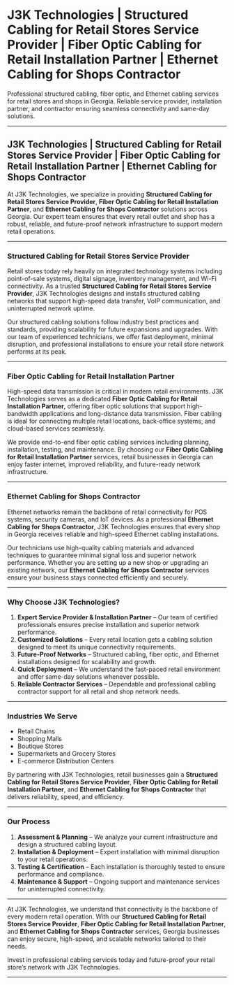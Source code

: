 
# J3K Technologies | Structured Cabling for Retail Stores Service Provider | Fiber Optic Cabling for Retail Installation Partner | Ethernet Cabling for Shops Contractor

Professional structured cabling, fiber optic, and Ethernet cabling services for retail stores and shops in Georgia. Reliable service provider, installation partner, and contractor ensuring seamless connectivity and same-day solutions.

---

## J3K Technologies | Structured Cabling for Retail Stores Service Provider | Fiber Optic Cabling for Retail Installation Partner | Ethernet Cabling for Shops Contractor

At J3K Technologies, we specialize in providing **Structured Cabling for Retail Stores Service Provider**, **Fiber Optic Cabling for Retail Installation Partner**, and **Ethernet Cabling for Shops Contractor** solutions across Georgia. Our expert team ensures that every retail outlet and shop has a robust, reliable, and future-proof network infrastructure to support modern retail operations.

---

### Structured Cabling for Retail Stores Service Provider

Retail stores today rely heavily on integrated technology systems including point-of-sale systems, digital signage, inventory management, and Wi-Fi connectivity. As a trusted **Structured Cabling for Retail Stores Service Provider**, J3K Technologies designs and installs structured cabling networks that support high-speed data transfer, VoIP communication, and uninterrupted network uptime.  

Our structured cabling solutions follow industry best practices and standards, providing scalability for future expansions and upgrades. With our team of experienced technicians, we offer fast deployment, minimal disruption, and professional installations to ensure your retail store network performs at its peak.

---

### Fiber Optic Cabling for Retail Installation Partner

High-speed data transmission is critical in modern retail environments. J3K Technologies serves as a dedicated **Fiber Optic Cabling for Retail Installation Partner**, offering fiber optic solutions that support high-bandwidth applications and long-distance data transmission. Fiber cabling is ideal for connecting multiple retail locations, back-office systems, and cloud-based services seamlessly.  

We provide end-to-end fiber optic cabling services including planning, installation, testing, and maintenance. By choosing our **Fiber Optic Cabling for Retail Installation Partner** services, retail businesses in Georgia can enjoy faster internet, improved reliability, and future-ready network infrastructure.

---

### Ethernet Cabling for Shops Contractor

Ethernet networks remain the backbone of retail connectivity for POS systems, security cameras, and IoT devices. As a professional **Ethernet Cabling for Shops Contractor**, J3K Technologies ensures that every shop in Georgia receives reliable and high-speed Ethernet cabling installations.  

Our technicians use high-quality cabling materials and advanced techniques to guarantee minimal signal loss and superior network performance. Whether you are setting up a new shop or upgrading an existing network, our **Ethernet Cabling for Shops Contractor** services ensure your business stays connected efficiently and securely.

---

### Why Choose J3K Technologies?

1. **Expert Service Provider & Installation Partner** – Our team of certified professionals ensures precise installation and superior network performance.
2. **Customized Solutions** – Every retail location gets a cabling solution designed to meet its unique connectivity requirements.
3. **Future-Proof Networks** – Structured cabling, fiber optic, and Ethernet installations designed for scalability and growth.
4. **Quick Deployment** – We understand the fast-paced retail environment and offer same-day solutions whenever possible.
5. **Reliable Contractor Services** – Dependable and professional cabling contractor support for all retail and shop network needs.

---

### Industries We Serve

- Retail Chains  
- Shopping Malls  
- Boutique Stores  
- Supermarkets and Grocery Stores  
- E-commerce Distribution Centers  

By partnering with J3K Technologies, retail businesses gain a **Structured Cabling for Retail Stores Service Provider**, **Fiber Optic Cabling for Retail Installation Partner**, and **Ethernet Cabling for Shops Contractor** that delivers reliability, speed, and efficiency.  

---

### Our Process

1. **Assessment & Planning** – We analyze your current infrastructure and design a structured cabling layout.  
2. **Installation & Deployment** – Expert installation with minimal disruption to your retail operations.  
3. **Testing & Certification** – Each installation is thoroughly tested to ensure performance and compliance.  
4. **Maintenance & Support** – Ongoing support and maintenance services for uninterrupted connectivity.  

---

At J3K Technologies, we understand that connectivity is the backbone of every modern retail operation. With our **Structured Cabling for Retail Stores Service Provider**, **Fiber Optic Cabling for Retail Installation Partner**, and **Ethernet Cabling for Shops Contractor** services, Georgia businesses can enjoy secure, high-speed, and scalable networks tailored to their needs.  

Invest in professional cabling services today and future-proof your retail store’s network with J3K Technologies.

---

